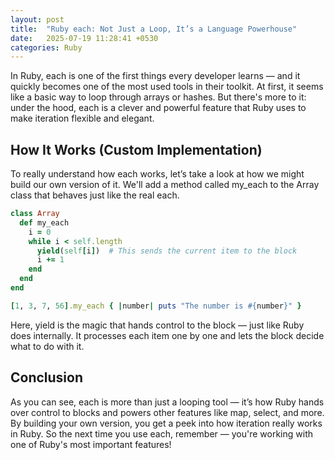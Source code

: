 ```yaml
---
layout: post
title:  "Ruby each: Not Just a Loop, It’s a Language Powerhouse"
date:   2025-07-19 11:28:41 +0530
categories: Ruby
---
```


In Ruby, each is one of the first things every developer learns — and it quickly becomes one of the most used tools in their toolkit.
At first, it seems like a basic way to loop through arrays or hashes.
But there's more to it: under the hood, each is a clever and powerful feature that Ruby uses to make iteration flexible and elegant.

## How It Works (Custom Implementation)

To really understand how each works, let’s take a look at how we might build our own version of it. We'll add a method called my_each to the Array class that behaves just like the real each.

```ruby
class Array
  def my_each
    i = 0
    while i < self.length
      yield(self[i])  # This sends the current item to the block
      i += 1
    end
  end
end

[1, 3, 7, 56].my_each { |number| puts "The number is #{number}" }
```
Here, yield is the magic that hands control to the block — just like Ruby does internally.
It processes each item one by one and lets the block decide what to do with it.

## Conclusion
As you can see, each is more than just a looping tool — it’s how Ruby hands over control to blocks and powers other features like map, select, and more.
By building your own version, you get a peek into how iteration really works in Ruby.
So the next time you use each, remember — you're working with one of Ruby's most important features!
